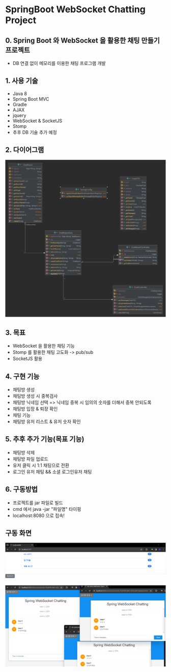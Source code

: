 # SpringBoot WebSocket Chatting Project
## 0. Spring Boot 와 WebSocket 을 활용한 채팅 만들기 프로젝트
- DB 연결 없이 메모리를 이용한 채팅 프로그램 개발

## 1. 사용 기술
- Java 8
- Spring Boot MVC
- Gradle
- AJAX
- jquery
- WebSocket & SocketJS
- Stomp
- 추후 DB 기술 추가 예정

## 2. 다이어그램
![](png/diagram.png)

## 3. 목표
- WebSocket 을 활용한 채팅 기능
- Stomp 를 활용한 채팅 고도화 -> pub/sub
- SocketJS 활용

## 4. 구현 기능
- 채팅방 생성
- 채팅방 생성 시 중복검사
- 채팅방 닉네임 선택
  => 닉네임 중복 시 임의의 숫자를 더해서 중복 안되도록
- 채팅방 입장 & 퇴장 확인
- 채팅 기능
- 채팅방 유저 리스트 & 유저 숫자 확인

## 5. 추후 추가 기능(목표 기능)
- 채팅방 삭제
- 채팅방 파일 업로드
- 유저 클릭 시 1:1 채팅으로 전환
- 로그인 유저 채팅 && 소셜 로그인유저 채팅

## 6. 구동방법
- 프로젝트를 jar 파일로 빌드
- cmd 에서 java -jar "파일명" 타이핑
- localhost:8080 으로 접속!

## 구동 화면
![](png/chatlist.png)

![](png/chatting.png)